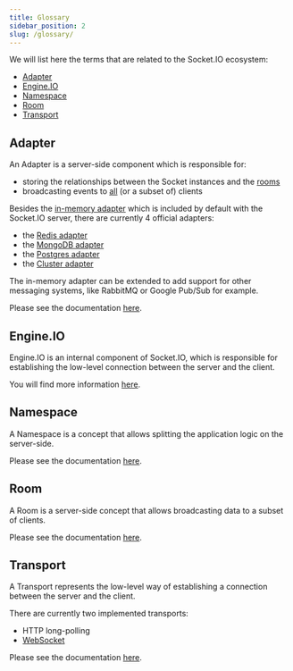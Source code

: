 ```yaml
---
title: Glossary
sidebar_position: 2
slug: /glossary/
---
```


We will list here the terms that are related to the Socket.IO ecosystem:

- [Adapter](#adapter)
- [Engine.IO](#engine-IO)
- [Namespace](#namespace)
- [Room](#room)
- [Transport](#transport)

## Adapter

An Adapter is a server-side component which is responsible for:

- storing the relationships between the Socket instances and the [rooms](/docs/v4/rooms/)
- broadcasting events to [all](/docs/v4/broadcasting-events/) (or a subset of) clients

Besides the [in-memory adapter](https://github.com/socketio/socket.io-adapter/) which is included by default with the Socket.IO server, there are currently 4 official adapters:

- the [Redis adapter](/docs/v4/redis-adapter/)
- the [MongoDB adapter](/docs/v4/mongo-adapter/)
- the [Postgres adapter](/docs/v4/postgres-adapter/)
- the [Cluster adapter](/docs/v4/cluster-adapter/)

The in-memory adapter can be extended to add support for other messaging systems, like RabbitMQ or Google Pub/Sub for example.

Please see the documentation [here](/docs/v4/adapter/).

## Engine.IO

Engine.IO is an internal component of Socket.IO, which is responsible for establishing the low-level connection between the server and the client.

You will find more information [here](/docs/v4/how-it-works/).

## Namespace

A Namespace is a concept that allows splitting the application logic on the server-side.

Please see the documentation [here](/docs/v4/namespaces/).

## Room

A Room is a server-side concept that allows broadcasting data to a subset of clients.

Please see the documentation [here](/docs/v4/rooms/).

## Transport

A Transport represents the low-level way of establishing a connection between the server and the client.

There are currently two implemented transports:

- HTTP long-polling
- [WebSocket](https://developer.mozilla.org/en-US/docs/Web/API/WebSockets_API)

Please see the documentation [here](/docs/v4/how-it-works/#Transports).
